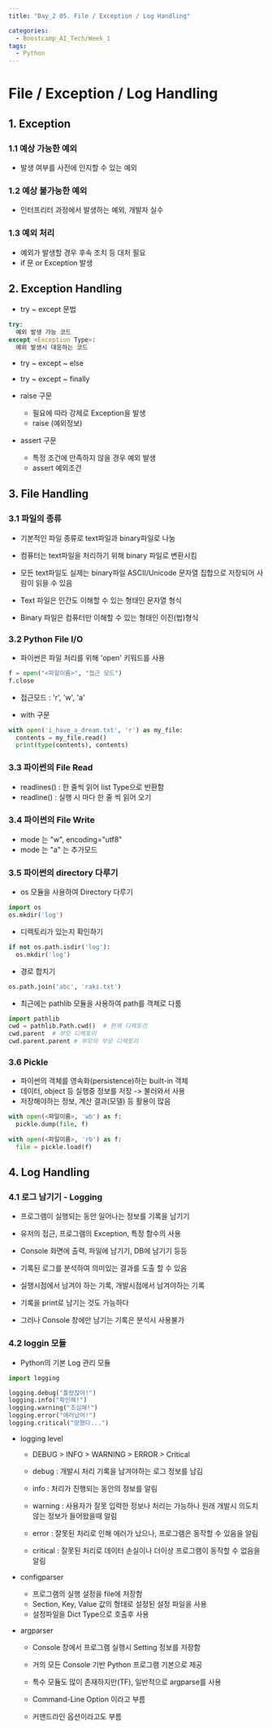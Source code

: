 ```yaml
---
title: "Day_2 05. File / Exception / Log Handling"

categories:
  - Boostcamp_AI_Tech/Week_1
tags:
  - Python
---
```


# File / Exception / Log Handling

## 1. Exception

### 1.1 예상 가능한 예외

- 발생 여부를 사전에 인지할 수 있는 예외

### 1.2 예상 불가능한 예외

- 인터프리터 과정에서 발생하는 예외, 개발자 실수

### 1.3 예외 처리

- 예외가 발생할 경우 후속 조치 등 대처 필요
- if 문 or Exception 발생

## 2. Exception Handling

- try ~ except 문법

```python
try:
  예외 발생 가능 코드
except <Exception Type>:
  예외 발생시 대응하는 코드
```

- try ~ except ~ else

- try ~ except ~ finally

- raise 구문
  - 필요에 따라 강제로 Exception을 발생
  - raise <Exception Type> (예외정보)
  
- assert 구문
  - 특정 조건에 만족하지 않을 경우 예외 발생
  - assert 예외조건
  
## 3. File Handling
  
### 3.1 파일의 종류

- 기본적인 파일 종류로 text파일과 binary파일로 나눔
- 컴퓨터는 text파일을 처리하기 위해 binary 파일로 변환시킴
- 모든 text파일도 실제는 binary파일
  ASCII/Unicode 문자열 집합으로 저장되어 사람이 읽을 수 있음
  
- Text 파일은 인간도 이해할 수 있는 형태인 문자열 형식
- Binary 파일은 컴퓨터만 이해할 수 있는 형태인 이진(법)형식

### 3.2 Python File I/O
  
- 파이썬은 파일 처리를 위해 'open' 키워드를 사용

```python
f = open("<파일이름>", "접근 모드")
f.close
```
- 접근모드 : 'r', 'w', 'a'
  
- with 구문
  
```python
with open('i_have_a_dream.txt', 'r') as my_file:
  contents = my_file.read()
  print(type(contents), contents)
```
  
### 3.3 파이썬의 File Read
  
- readlines() : 한 줄씩 읽어 list Type으로 반환함
- readline() : 실행 시 마다 한 줄 씩 읽어 오기
  
### 3.4 파이썬의 File Write
  
- mode 는 "w", encoding="utf8"
- mode 는 "a" 는 추가모드
  
### 3.5 파이썬의 directory 다루기
  
- os 모듈을 사용하여 Directory 다루기
  
```python
import os
os.mkdir('log')
```

- 디렉토리가 있는지 확인하기
```python
if not os.path.isdir('log'):
  os.mkdir('log')
```
  
- 경로 합치기
```python
os.path.join('abc', 'raki.txt')
```
  
- 최근에는 pathlib 모듈을 사용하여 path를 객체로 다룸

```python
import pathlib
cwd = pathlib.Path.cwd()  # 현재 디렉토리
cwd.parent  # 부모 디렉토리
cwd.parent.parent # 부모의 부모 디렉토리
```
  
### 3.6 Pickle
  
- 파이썬의 객체를 영속화(persistence)하는 built-in 객체
- 데이터, object 등 실행중 정보를 저장 -> 불러와서 사용
- 저장해야하는 정보, 계산 결과(모델) 등 활용이 많음
  
```python
with open(<파일이름>, 'wb') as f:
  pickle.dump(file, f)
  
with open(<파일이름>, 'rb') as f:
  file = pickle.load(f)
```
  
## 4. Log Handling
  
### 4.1 로그 남기기 - Logging
  
- 프로그램이 실행되는 동안 일어나는 정보를 기록을 남기기
- 유저의 접근, 프로그램의 Exception, 특정 함수의 사용
- Console 화면에 출력, 파일에 남기기, DB에 남기기 등등
- 기록된 로그를 분석하여 의미있는 결과를 도출 할 수 있음
- 실행시점에서 남겨야 하는 기록, 개발시점에서 남겨야하는 기록
  
- 기록을 print로 남기는 것도 가능하다
- 그러나 Console 창에만 남기는 기록은 분석시 사용불가
  
### 4.2 loggin 모듈
  
- Python의 기본 Log 관리 모듈
  
```python
import logging

logging.debug("틀렸잖아!")
logging.info("확인해!")
logging.warning("조심해!")
logging.error("에러났어!")
logging.critical("망했다...")
```
  
- logging level
  - DEBUG > INFO > WARNING > ERROR > Critical
  
  - debug : 개발시 처리 기록을 남겨야하는 로그 정보를 남김
  - info : 처리가 진행되는 동안의 정보를 알림
  - warning : 사용자가 잘못 입력한 정보나 처리는 가능하나 원래 개발시 의도치 않는 정보가 들어왔을때 알림
  - error : 잘못된 처리로 인해 에러가 났으나, 프로그램은 동작할 수 있음을 알림
  - critical : 잘못된 처리로 데이터 손실이나 더이상 프로그램이 동작할 수 없음을 알림

- configparser
  - 프로그램의 실행 설정을 file에 저장함
  - Section, Key, Value 값의 형태로 설정된 설정 파일을 사용
  - 설정파일을 Dict Type으로 호출후 사용
  
- argparser
  - Console 창에서 프로그램 실행시 Setting 정보를 저장함
  - 거의 모든 Console 기반 Python 프로그램 기본으로 제공
  - 특수 모듈도 많이 존재하지만(TF), 일반적으로 argparse를 사용
  - Command-Line Option 이라고 부름
  
  - 커맨드라인 옵션이라고도 부름





  

